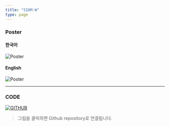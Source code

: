 ```yaml
---
title: "SIAM-W"
type: page
---
```


### Poster
#### 한국어
![Poster](/image/SIAM-W/Poster_kr.jpg)   

#### English
![Poster](/image/SIAM-W/Poster_en.jpg)  

---

### CODE
[![GITHUB](/image/profile/github-mark.png)](https://github.com/hanja1500/SIAM-W.git)

  
> 그림을 클릭하면 Github repository로 연결됩니다.
